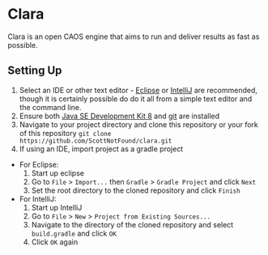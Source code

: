 # Clara
Clara is an open CAOS engine that aims to run and deliver results as fast as possible.

## Setting Up

1. Select an IDE or other text editor - [Eclipse](https://www.eclipse.org/downloads/packages/eclipse-ide-java-developers/oxygen2) or [IntelliJ](https://www.jetbrains.com/idea/)
 are recommended, though it is certainly possible do do it all from a simple text editor and the command line.
2. Ensure both [Java SE Development Kit 8](http://www.oracle.com/technetwork/java/javase/downloads/jdk8-downloads-2133151.html)
and [git](https://git-scm.com/book/en/v2/Getting-Started-Installing-Git)
are installed
3. Navigate to your project directory and clone this repository or your fork of this repository `git clone https://github.com/ScottNotFound/clara.git`
4. If using an IDE, import project as a gradle project
- For Eclipse:
    1. Start up eclipse
    2. Go to `File` > `Import...` then `Gradle` > `Gradle Project` and click `Next`
    3. Set the root directory to the cloned repository and click `Finish`
- For IntelliJ:
    1. Start up IntelliJ
    2. Go to `File` > `New` > `Project from Existing Sources...`
    3. Navigate to the directory of the cloned repository and select `build.gradle` and click `OK`
    4. Click `OK` again